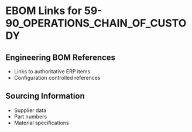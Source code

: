 # EBOM Links for 59-90_OPERATIONS_CHAIN_OF_CUSTODY

## Engineering BOM References
- Links to authoritative ERP items
- Configuration controlled references

## Sourcing Information
- Supplier data
- Part numbers
- Material specifications
